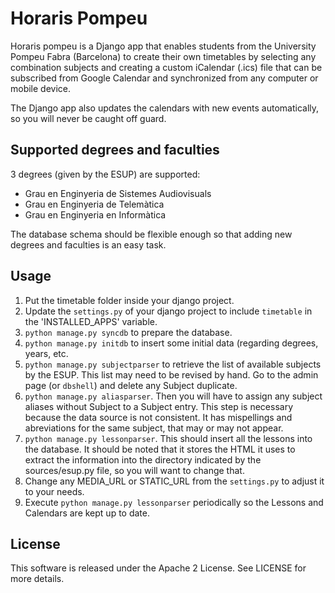 # Horaris Pompeu

Horaris pompeu is a Django app that enables students from the University Pompeu Fabra (Barcelona) to create their own timetables by selecting any combination subjects and creating a custom iCalendar (.ics) file that can be subscribed from Google Calendar and synchronized from any computer or mobile device.

The Django app also updates the calendars with new events automatically, so you will never be caught off guard.


## Supported degrees and faculties
3 degrees (given by the ESUP) are supported:

- Grau en Enginyeria de Sistemes Audiovisuals
- Grau en Enginyeria de Telemàtica
- Grau en Enginyeria en Informàtica

The database schema should be flexible enough so that adding new degrees and faculties is an easy task.


## Usage
1. Put the timetable folder inside your django project.
2. Update the `settings.py` of your django project to include `timetable` in the 'INSTALLED_APPS' variable.
3. `python manage.py syncdb` to prepare the database.
4. `python manage.py initdb` to insert some initial data (regarding degrees, years, etc.
5. `python manage.py subjectparser` to retrieve the list of available subjects by the ESUP. This list may need to be revised by hand. Go to the admin page (or `dbshell`) and delete any Subject duplicate.
6. `python manage.py aliasparser`. Then you will have to assign any subject aliases without Subject to a Subject entry. This step is necessary because the data source is not consistent. It has mispellings and abreviations for the same subject, that may or may not appear.
7. `python manage.py lessonparser`. This should insert all the lessons into the database. It should be noted that it stores the HTML it uses to extract the information into the directory indicated by the sources/esup.py file, so you will want to change that.
8. Change any MEDIA_URL or STATIC_URL from the `settings.py` to adjust it to your needs.
9. Execute `python manage.py lessonparser` periodically so the Lessons and Calendars are kept up to date.


## License
This software is released under the Apache 2 License. See LICENSE for more details.